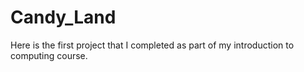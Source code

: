 # Candy_Land
Here is the first project that I completed as part of my introduction to computing course.
